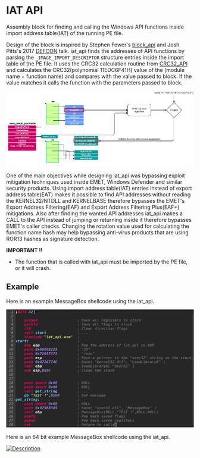 # IAT API
Assembly block for finding and calling the Windows API functions inside import address table(IAT) of the running PE file.


Design of the block is inspired by Stephen Fewer's [block_api](https://github.com/rapid7/metasploit-framework/blob/master/external/source/shellcode/windows/x86/src/block/block_api.asm) and Josh Pitts's 2017 [DEFCON](https://github.com/secretsquirrel/fido/blob/master/Defcon_25_2017.pdf) talk. iat_api finds the addresses of API functions by parsing the `_IMAGE_IMPORT_DESCRIPTOR` structure entries inside the import table of the PE file. It uses the CRC32 calculation routine from [CRC32_API]() and calculates the CRC32(polynomial 11EDC6F41H) value of the (module name + function name) and compares with the value passed to block. If the value matches it calls the function with the parameters passed to block.

[![Description](https://github.com/EgeBalci/iat_api/raw/master/.github/img/flow.png)]()

One of the main objectives while designing iat_api was bypassing exploit mitigation techniques used inside EMET, Windows Defender and similar security products. Using import address table(IAT) entries instead of export address table(EAT) makes it possible to find API addresses without reading the KERNEL32/NTDLL and KERNELBASE therefore bypasses the EMET's Export Address Filtering(EAF) and Export Address Filtering Plus(EAF+) mitigations. Also after finding the wanted API addresses iat_api makes a CALL to the API instead of jumping or returning inside it therefore bypasses EMET's caller checks. Changing the rotation value used for calculating the function name hash may help bypassing anti-virus products that are using ROR13 hashes as signature detection.

<strong>IMPORTANT !!</strong> 
- The function that is called with iat_api must be imported by the PE file, or it will crash.

## Example

Here is an example MessageBox shellcode using the iat_api.

[![Description](https://github.com/EgeBalci/IAT_API/raw/master/.github/img/example.png)]()

Here is an 64 bit example MessageBox shellcode using the iat_api.

[![Description](https://github.com/EgeBalci/iat_api/raw/master/.github/img/example_64.png)]()
